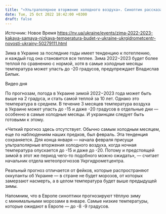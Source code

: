```yaml
---
title: "«Ультраполярное вторжение холодного воздуха». Синоптик рассказал, насколько холодной будет зима 2022−2023 в Украине."
date: Tue, 25 Oct 2022 18:42:00 +0300
draft: false
---
```

Источник: Новое Время https://nv.ua/ukraine/events/zima-2022-2023-kakaya-samaya-nizkaya-temperatura-budet-v-ukraine-ukrgidrometcentr-novosti-ukrainy-50279111.html


Зима в Украине за последние годы имеет тенденцию к потеплению, и каждый год она становится все теплее. Зима 2022−2023 будет более теплой по сравнению с нормой, хотя в самые холодные месяцы температура может упасть до -20 градусов, предупреждает Владислав Билык.

 Видео дня   

По прогнозам, погода в Украине зимой 2022−2023 года может быть выше на 2 градуса, и стать самой теплой за 10 лет. Однако это температура в среднем. В течение 3 месяцев температура воздуха в Украине может упасть до -15 и даже -20 градусов в отдельные дни — особенно в самые холодные месяцы. И украинцам следует быть готовыми к этому.

«Четкий прогноз здесь отсутствует. Обычно самым холодным месяцем, еще по наблюдениям наших предков, был февраль. Эта тенденция сохраняется. Для конца января — начала февраля присущи ультраполярные вторжения холодного воздуха, когда ночная температура опускается до -15 и даже до -20. Потому и предстоящей зимой в этот же период чего-то подобного можно ожидать», ― считает начальник отдела метеопрогнозов Укргидрометцентра.

Реальный прогноз отличается от фейков, которые распространяют оккупанты об Украине — в стране не будет морозов, от которых замерзают насмерть, а в целом температура будет выше предыдущей зимы.

Напомним, что в Европе синоптики прогнозируют тёплую зиму с минимальными морозами в январе. Самые низкие температуры, которые ожидают в Европе — до -8 -9 градусов.
